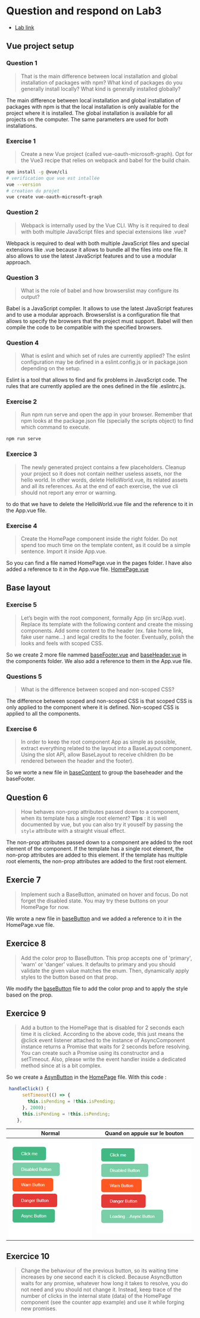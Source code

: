 # Question and respond on Lab3

- [Lab link](https://thomas-veillard.fr/front-end-web-development/vue/01-vue-practical-activity-part-n1/)

## Vue project setup

### Question 1

> That is the main difference between local installation and global installation of packages with npm? What kind of packages do you generally install locally? What kind is generally installed globally?

The main difference between local installation and global installation of packages with npm is that the local installation is only available for the project where it is installed. The global installation is available for all projects on the computer. The same parameters are used for both installations.

### Exercise 1

> Create a new Vue project (called vue-oauth-microsoft-graph). Opt for the Vue3 recipe that relies on webpack and babel for the build chain.

```bash
npm install -g @vue/cli
# verification que vue est intallée
vue --version
# creation du projet
vue create vue-oauth-microsoft-graph
```

### Question 2

> Webpack is internally used by the Vue CLI. Why is it required to deal with both multiple JavaScript files and special extensions like .vue?

Webpack is required to deal with both multiple JavaScript files and special extensions like .vue because it allows to bundle all the files into one file. It also allows to use the latest JavaScript features and to use a modular approach.

### Question 3

> What is the role of babel and how browserslist may configure its output?

Babel is a JavaScript compiler. It allows to use the latest JavaScript features and to use a modular approach. Browserslist is a configuration file that allows to specify the browsers that the project must support. Babel will then compile the code to be compatible with the specified browsers.

### Question 4

> What is eslint and which set of rules are currently applied? The eslint configuration may be defined in a eslint.config.js or in package.json depending on the setup.

Eslint is a tool that allows to find and fix problems in JavaScript code. The rules that are currently applied are the ones defined in the file .eslintrc.js.

### Exercise 2

> Run npm run serve and open the app in your browser. Remember that npm looks at the package.json file (specially the scripts object) to find which command to execute.

```bash
npm run serve
```

### Exercice 3

> The newly generated project contains a few placeholders. Cleanup your project so it does not contain neither useless assets, nor the hello world. In other words, delete HelloWorld.vue, its related assets and all its references. As at the end of each exercise, the vue cli should not report any error or warning.

to do that we have to delete the HelloWorld.vue file and the reference to it in the App.vue file.

### Exercise 4

> Create the HomePage component inside the right folder. Do not spend too much time on the template content, as it could be a simple sentence. Import it inside App.vue.

So you can find a file named HomePage.vue in the pages folder. I have also added a reference to it in the App.vue file.
[HomePage.vue](./vue-oauth-microsoft-graph/src/pages/HomePage.vue)

## Base layout

### Exercise 5

> Let’s begin with the root component, formally App (in src/App.vue). Replace its template with the following content and create the missing components. Add some content to the header (ex. fake home link, fake user name…) and legal credits to the footer. Eventually, polish the looks and feels with scoped CSS.

So we create 2 more file nammed [baseFooter.vue](./vue-oauth-microsoft-graph/src/components/baseFooter.vue) and [baseHeader.vue](./vue-oauth-microsoft-graph/src/components/baseHeader.vue) in the components folder. We also add a reference to them in the App.vue file.

### Questions 5

> What is the difference between scoped and non-scoped CSS?

The difference between scoped and non-scoped CSS is that scoped CSS is only applied to the component where it is defined. Non-scoped CSS is applied to all the components.

### Exercise 6

> In order to keep the root component App as simple as possible, extract everything related to the layout into a BaseLayout component. Using the slot API, allow BaseLayout to receive children (to be rendered between the header and the footer).

So we worte a new file in [baseContent](Lab3\vue-oauth-microsoft-graph\src\components\baseContent.vue) to group the baseheader and the baseFooter.

## Question 6

> How behaves non-prop attributes passed down to a component, when its template has a single root element? **Tips** : it is well documented by vue, but you can also try it youself by passing the `style` attribute with a straight visual effect.

The non-prop attributes passed down to a component are added to the root element of the component. If the template has a single root element, the non-prop attributes are added to this element. If the template has multiple root elements, the non-prop attributes are added to the first root element.

## Exercie 7

> Implement such a BaseButton, animated on hover and focus. Do not forget the disabled state. You may try these buttons on your HomePage for now.

We wrote a new file in [baseButton](Lab3\vue-oauth-microsoft-graph\src\components\baseButton.vue) and we added a reference to it in the HomePage.vue file.

## Exercice 8

> Add the color prop to BaseButton. This prop accepts one of 'primary', 'warn' or 'danger' values. It defaults to primary and you should validate the given value matches the enum. Then, dynamically apply styles to the button based on that prop.

We modify the [baseButton](Lab3\vue-oauth-microsoft-graph\src\components\baseButton.vue) file to add the color prop and to apply the style based on the prop.

## Exercice 9

> Add a button to the HomePage that is disabled for 2 seconds each time it is clicked. According to the above code, this just means the @click event listener attached to the instance of AsyncComponent instance returns a Promise that waits for 2 seconds before resolving. You can create such a Promise using its constructor and a setTimeout. Also, please write the event handler inside a dedicated method since at is a bit complex.

So we create a [AsynButton](.\vue-oauth-microsoft-graph\src\components\asyncButton.vue) in the [HomePage](.\vue-oauth-microsoft-graph\src\pages\HomePage.vue) file. With this code :

```js
 handleClick() {
      setTimeout(() => {
        this.isPending = !this.isPending;
      }, 2000);
      this.isPending = !this.isPending;
    },
```

| Normal                              | Quand on appuie sur le bouton        |
| ----------------------------------- | ------------------------------------ |
| ![Alt text](.\screen\Ex9-async.png) | ![Alt text](.\screen\Ex9-async2.png) |

## Exercice 10

> Change the behaviour of the previous button, so its waiting time increases by one second each it is clicked. Because AsyncButton waits for any promise, whatever how long it takes to resolve, you do not need and you should not change it. Instead, keep trace of the number of clicks in the internal state (data) of the HomePage component (see the counter app example) and use it while forging new promises.
